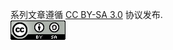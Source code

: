 
系列文章遵循 [CC BY-SA 3.0] 协议发布.  
![](license.png)

[CC BY-SA 3.0]: https://creativecommons.org/licenses/by-sa/3.0/deed.zh
